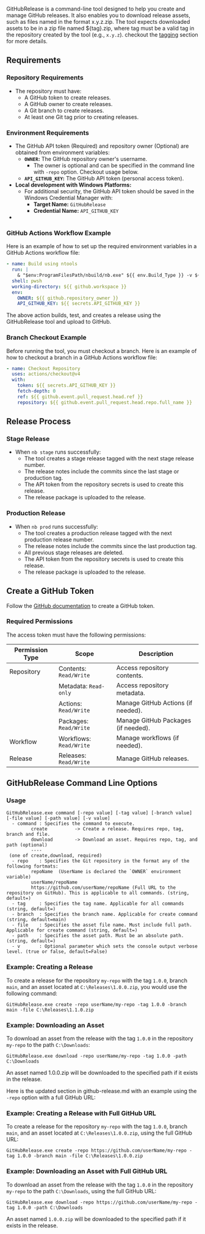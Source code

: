 GitHubRelease is a command-line tool designed to help you create and manage GitHub releases. It also enables you to download release assets, such as files named in the format x.y.z.zip. The tool expects downloaded assets to be in a zip file named ${tag}.zip, where tag must be a valid tag in the repository created by the tool (e.g., ``x.y.z``).  checkout the [tagging](../versioning.md) section for more details.

## Requirements

### Repository Requirements
- The repository must have:
  - A GitHub token to create releases.
  - A GitHub owner to create releases.
  - A Git branch to create releases.
  - At least one Git tag prior to creating releases.

### Environment Requirements
- The GitHub API token (Required) and repository owner (Optional) are obtained from environment variables:
  - **`OWNER`:** The GitHub repository owner's username.
    - The owner is optional and can be specified in the command line with `-repo` option. Checkout usage below.
  - **`API_GITHUB_KEY`:** The GitHub API token (personal access token).
- **Local development with Windows Platforms:**
  - For additional security, the GitHub API token should be saved in the Windows Credential Manager with:
    - **Target Name:** `GitHubRelease`
    - **Credential Name:** `API_GITHUB_KEY`
- 
### GitHub Actions Workflow Example
Here is an example of how to set up the required environment variables in a GitHub Actions workflow file:

```yml
- name: Build using ntools
  run: |
    & "$env:ProgramFilesPath/nbuild/nb.exe" ${{ env.Build_Type }} -v ${{ env.Enable_Logging }}
  shell: pwsh
  working-directory: ${{ github.workspace }}
  env:
    OWNER: ${{ github.repository_owner }}
    API_GITHUB_KEY: ${{ secrets.API_GITHUB_KEY }}
```
The above action builds, test, and creates a release using the GitHubRelease tool and upload to GitHub.

### Branch Checkout Example
Before running the tool, you must checkout a branch. Here is an example of how to checkout a branch in a GitHub Actions workflow file:

```yml
- name: Checkout Repository
  uses: actions/checkout@v4
  with:
    token: ${{ secrets.API_GITHUB_KEY }}
    fetch-depth: 0
    ref: ${{ github.event.pull_request.head.ref }}
    repository: ${{ github.event.pull_request.head.repo.full_name }}
```

## Release Process

### Stage Release
- When `nb stage` runs successfully:
  - The tool creates a stage release tagged with the next stage release number.
  - The release notes include the commits since the last stage or production tag.
  - The API token from the repository secrets is used to create this release.
  - The release package is uploaded to the release.

### Production Release
- When `nb prod` runs successfully:
  - The tool creates a production release tagged with the next production release number.
  - The release notes include the commits since the last production tag.
  - All previous stage releases are deleted.
  - The API token from the repository secrets is used to create this release.
  - The release package is uploaded to the release.

## Create a GitHub Token

Follow the [GitHub documentation](https://docs.github.com/en/github/authenticating-to-github/keeping-your-account-and-data-secure/creating-a-personal-access-token) to create a GitHub token.

### Required Permissions
The access token must have the following permissions:

| **Permission Type** | **Scope**              | **Description**                          |
|----------------------|------------------------|------------------------------------------|
| Repository           | Contents: `Read/Write`| Access repository contents.              |
|                      | Metadata: `Read-only` | Access repository metadata.              |
|                      | Actions: `Read/Write` | Manage GitHub Actions (if needed).       |
|                      | Packages: `Read/Write`| Manage GitHub Packages (if needed).      |
| Workflow             | Workflows: `Read/Write`| Manage workflows (if needed).           |
| Release              | Releases: `Read/Write`| Manage GitHub releases.                  |

## GitHubRelease Command Line Options

### Usage
```batch
GitHubRelease.exe command [-repo value] [-tag value] [-branch value] [-file value] [-path value] [-v value]
  - command : Specifies the command to execute.
         create          -> Create a release. Requires repo, tag, branch and file.
         download        -> Download an asset. Requires repo, tag, and path (optional)
         ----
 (one of create,download, required)
  - repo    : Specifies the Git repository in the format any of the following fortmats:
         repoName  (UserName is declared the `OWNER` environment variable)
         userName/repoName
         https://github.com/userName/repoName (Full URL to the repository on GitHub). This is applicable to all commands. (string, default=)
  - tag     : Specifies the tag name. Applicable for all commands (string, default=)
  - branch  : Specifies the branch name. Applicable for create command (string, default=main)
  - file    : Specifies the asset file name. Must include full path. Applicable for create command (string, default=)
  - path    : Specifies the asset path. Must be an absolute path. (string, default=)
  - v       : Optional parameter which sets the console output verbose level. (true or false, default=False)
```
### Example: Creating a Release
To create a release for the repository `my-repo` with the tag `1.0.0`, branch `main`, and an asset located at `C:\Releases\1.0.0.zip`, you would use the following command:

```batch
GitHubRelease.exe create -repo userName/my-repo -tag 1.0.0 -branch main -file C:\Releases\1.1.0.zip
```

### Example: Downloading an Asset
To download an asset from the release with the tag `1.0.0` in the repository `my-repo` to the path `C:\Downloads`:

```batch
GitHubRelease.exe download -repo userName/my-repo -tag 1.0.0 -path C:\Downloads
```
An asset named 1.0.0.zip will be downloaded to the specified path if it exists in the release.

Here is the updated section in github-release.md with an example using the `-repo` option with a full GitHub URL:

### Example: Creating a Release with Full GitHub URL
To create a release for the repository `my-repo` with the tag `1.0.0`, branch `main`, and an asset located at `C:\Releases\1.0.0.zip`, using the full GitHub URL:

```batch
GitHubRelease.exe create -repo https://github.com/userName/my-repo -tag 1.0.0 -branch main -file C:\Releases\1.0.0.zip
```

### Example: Downloading an Asset with Full GitHub URL
To download an asset from the release with the tag `1.0.0` in the repository `my-repo` to the path `C:\Downloads`, using the full GitHub URL:

```batch
GitHubRelease.exe download -repo https://github.com/userName/my-repo -tag 1.0.0 -path C:\Downloads
```
An asset named `1.0.0.zip` will be downloaded to the specified path if it exists in the release.
